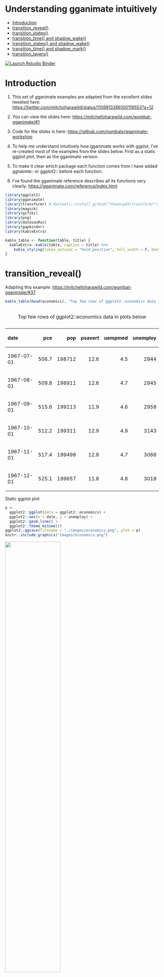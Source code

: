 Understanding gganimate intuitively
================

  - [Introduction](#introduction)
  - [transition\_reveal()](#transition_reveal)
  - [transition\_states()](#transition_states)
  - [transition\_time() and
    shadow\_wake()](#transition_time-and-shadow_wake)
  - [transition\_states() and
    shadow\_wake()](#transition_states-and-shadow_wake)
  - [transition\_time() and
    shadow\_mark()](#transition_time-and-shadow_mark)
  - [transition\_layers()](#transition_layers)

<!-- badges: start -->

[![Launch Rstudio
Binder](http://mybinder.org/badge_logo.svg)](https://mybinder.org/v2/gh/billster45/gganimate-experiments/master?urlpath=rstudio)
<!-- badges: end -->

# Introduction

1.  This set of gganimate examples are adapted from the excellent slides
    tweeted here:
    <https://twitter.com/mitchoharawild/status/1108913366100119553?s=12>

2.  You can view the slides here:
    <https://mitchelloharawild.com/wombat-gganimate/#1>

3.  Code for the slides is here:
    <https://github.com/numbats/gganimate-workshop>

4.  To help me understand intuitively how gganimate works with ggplot,
    I’ve re-created most of the examples from the slides below. First
    as a static ggplot plot, then as the gganimate version.

5.  To make it clear which package each function comes from I have added
    ggnaimte:: or ggplot2:: before each function.

6.  I’ve found the gganimate reference describes all its functions very
    clearly: <https://gganimate.com/reference/index.html>

<!-- end list -->

``` r
library(ggplot2)
library(gganimate)
library(transformr) # devtools::install_github("thomasp85/transformr")
library(magick)
library(gifski)
library(png)
library(datasauRus)
library(gapminder)
library(kableExtra)

kable_table <- function(table, title) {
  kableExtra::kable(table, caption = title) %>%
    kable_styling(latex_options = "hold_position", full_width = F, bootstrap_options = c("striped", "condensed"), position = "left")
}
```

# transition\_reveal()

Adapting this example:
<https://mitchelloharawild.com/wombat-gganimate/#37>

``` r
kable_table(head(economics), "Top few rows of ggplot2::economics data in plots below")
```

<table class="table table-striped table-condensed" style="width: auto !important; ">

<caption>

Top few rows of ggplot2::economics data in plots below

</caption>

<thead>

<tr>

<th style="text-align:left;">

date

</th>

<th style="text-align:right;">

pce

</th>

<th style="text-align:right;">

pop

</th>

<th style="text-align:right;">

psavert

</th>

<th style="text-align:right;">

uempmed

</th>

<th style="text-align:right;">

unemploy

</th>

</tr>

</thead>

<tbody>

<tr>

<td style="text-align:left;">

1967-07-01

</td>

<td style="text-align:right;">

506.7

</td>

<td style="text-align:right;">

198712

</td>

<td style="text-align:right;">

12.6

</td>

<td style="text-align:right;">

4.5

</td>

<td style="text-align:right;">

2944

</td>

</tr>

<tr>

<td style="text-align:left;">

1967-08-01

</td>

<td style="text-align:right;">

509.8

</td>

<td style="text-align:right;">

198911

</td>

<td style="text-align:right;">

12.6

</td>

<td style="text-align:right;">

4.7

</td>

<td style="text-align:right;">

2945

</td>

</tr>

<tr>

<td style="text-align:left;">

1967-09-01

</td>

<td style="text-align:right;">

515.6

</td>

<td style="text-align:right;">

199113

</td>

<td style="text-align:right;">

11.9

</td>

<td style="text-align:right;">

4.6

</td>

<td style="text-align:right;">

2958

</td>

</tr>

<tr>

<td style="text-align:left;">

1967-10-01

</td>

<td style="text-align:right;">

512.2

</td>

<td style="text-align:right;">

199311

</td>

<td style="text-align:right;">

12.9

</td>

<td style="text-align:right;">

4.9

</td>

<td style="text-align:right;">

3143

</td>

</tr>

<tr>

<td style="text-align:left;">

1967-11-01

</td>

<td style="text-align:right;">

517.4

</td>

<td style="text-align:right;">

199498

</td>

<td style="text-align:right;">

12.8

</td>

<td style="text-align:right;">

4.7

</td>

<td style="text-align:right;">

3066

</td>

</tr>

<tr>

<td style="text-align:left;">

1967-12-01

</td>

<td style="text-align:right;">

525.1

</td>

<td style="text-align:right;">

199657

</td>

<td style="text-align:right;">

11.8

</td>

<td style="text-align:right;">

4.8

</td>

<td style="text-align:right;">

3018

</td>

</tr>

</tbody>

</table>

Static ggplot plot

``` r
p <- 
  ggplot2::ggplot(data = ggplot2::economics) +
  ggplot2::aes(x = date, y = unemploy) +
  ggplot2::geom_line() +
  ggplot2::theme_minimal()
ggplot2::ggsave(filename = "./images/economics.png", plot = p)
knitr::include_graphics("images/economics.png") 
```

<img src="images/economics.png" width="60%" />

Animated ggnanimate plot

``` r
p + gganimate::transition_reveal(along = date)
print(p)
```

![](README_files/figure-gfm/unnamed-chunk-4-1.png)<!-- -->

``` r
gganimate::anim_save(filename = "./images/economics.gif")
```

<img src="images/economics.gif" width="60%" />

# transition\_states()

This example: <https://mitchelloharawild.com/wombat-gganimate/#42>

``` r
kable_table(head(datasauRus::datasaurus_dozen), "Top few rows of datasauRus::datasaurus_dozen data in  2 plots below")
```

<table class="table table-striped table-condensed" style="width: auto !important; ">

<caption>

Top few rows of datasauRus::datasaurus\_dozen data in 2 plots below

</caption>

<thead>

<tr>

<th style="text-align:left;">

dataset

</th>

<th style="text-align:right;">

x

</th>

<th style="text-align:right;">

y

</th>

</tr>

</thead>

<tbody>

<tr>

<td style="text-align:left;">

dino

</td>

<td style="text-align:right;">

55.3846

</td>

<td style="text-align:right;">

97.1795

</td>

</tr>

<tr>

<td style="text-align:left;">

dino

</td>

<td style="text-align:right;">

51.5385

</td>

<td style="text-align:right;">

96.0256

</td>

</tr>

<tr>

<td style="text-align:left;">

dino

</td>

<td style="text-align:right;">

46.1538

</td>

<td style="text-align:right;">

94.4872

</td>

</tr>

<tr>

<td style="text-align:left;">

dino

</td>

<td style="text-align:right;">

42.8205

</td>

<td style="text-align:right;">

91.4103

</td>

</tr>

<tr>

<td style="text-align:left;">

dino

</td>

<td style="text-align:right;">

40.7692

</td>

<td style="text-align:right;">

88.3333

</td>

</tr>

<tr>

<td style="text-align:left;">

dino

</td>

<td style="text-align:right;">

38.7179

</td>

<td style="text-align:right;">

84.8718

</td>

</tr>

</tbody>

</table>

Static ggplot chart

``` r
p <- 
  ggplot2::ggplot(data = datasauRus::datasaurus_dozen) +
  ggplot2::aes(x = x, y = y) +
  ggplot2::geom_point() +
  ggplot2::facet_wrap(~dataset)  +
  ggplot2::theme_minimal()
ggplot2::ggsave(filename = "./images/datasauRus.png", plot = p)
knitr::include_graphics("images/datasauRus.png") 
```

<img src="images/datasauRus.png" width="60%" />

Animated gganimate plot

``` r
p <- 
  ggplot2::ggplot(data = datasauRus::datasaurus_dozen) +
  ggplot2::aes(x = x, y = y) +
  ggplot2::geom_point() +
  # ggplot2::facet_wrap(~dataset)
  gganimate::transition_states(states = dataset, transition_length = 3, state_length = 1) +
  ggplot2::labs(title = "Dataset: {closest_state}") +
  ggplot2::theme_minimal()
print(p)
gganimate::anim_save(filename = "./images/datasauRus.gif")
```

<img src="images/datasauRus.gif" width="60%" />

# transition\_time() and shadow\_wake()

This example: <https://mitchelloharawild.com/wombat-gganimate/#74>

``` r
kable_table(head(gapminder::gapminder), "Top few rows of gapminder::gapminder data in 2 plots below")
```

<table class="table table-striped table-condensed" style="width: auto !important; ">

<caption>

Top few rows of gapminder::gapminder data in 2 plots below

</caption>

<thead>

<tr>

<th style="text-align:left;">

country

</th>

<th style="text-align:left;">

continent

</th>

<th style="text-align:right;">

year

</th>

<th style="text-align:right;">

lifeExp

</th>

<th style="text-align:right;">

pop

</th>

<th style="text-align:right;">

gdpPercap

</th>

</tr>

</thead>

<tbody>

<tr>

<td style="text-align:left;">

Afghanistan

</td>

<td style="text-align:left;">

Asia

</td>

<td style="text-align:right;">

1952

</td>

<td style="text-align:right;">

28.801

</td>

<td style="text-align:right;">

8425333

</td>

<td style="text-align:right;">

779.4453

</td>

</tr>

<tr>

<td style="text-align:left;">

Afghanistan

</td>

<td style="text-align:left;">

Asia

</td>

<td style="text-align:right;">

1957

</td>

<td style="text-align:right;">

30.332

</td>

<td style="text-align:right;">

9240934

</td>

<td style="text-align:right;">

820.8530

</td>

</tr>

<tr>

<td style="text-align:left;">

Afghanistan

</td>

<td style="text-align:left;">

Asia

</td>

<td style="text-align:right;">

1962

</td>

<td style="text-align:right;">

31.997

</td>

<td style="text-align:right;">

10267083

</td>

<td style="text-align:right;">

853.1007

</td>

</tr>

<tr>

<td style="text-align:left;">

Afghanistan

</td>

<td style="text-align:left;">

Asia

</td>

<td style="text-align:right;">

1967

</td>

<td style="text-align:right;">

34.020

</td>

<td style="text-align:right;">

11537966

</td>

<td style="text-align:right;">

836.1971

</td>

</tr>

<tr>

<td style="text-align:left;">

Afghanistan

</td>

<td style="text-align:left;">

Asia

</td>

<td style="text-align:right;">

1972

</td>

<td style="text-align:right;">

36.088

</td>

<td style="text-align:right;">

13079460

</td>

<td style="text-align:right;">

739.9811

</td>

</tr>

<tr>

<td style="text-align:left;">

Afghanistan

</td>

<td style="text-align:left;">

Asia

</td>

<td style="text-align:right;">

1977

</td>

<td style="text-align:right;">

38.438

</td>

<td style="text-align:right;">

14880372

</td>

<td style="text-align:right;">

786.1134

</td>

</tr>

</tbody>

</table>

Static ggplot plot

``` r
p <- 
  ggplot2::ggplot(data = gapminder::gapminder) + 
  ggplot2::aes(x = gdpPercap, y=lifeExp, size = pop, colour = country) +
  ggplot2::geom_point(show.legend = FALSE) +
  ggplot2::scale_x_log10() +
  ggplot2::scale_color_viridis_d() +
  ggplot2::scale_size(range = c(2, 12)) +
  ggplot2::labs(x = "GDP per capita", y = "Life expectancy") +
  ggplot2::facet_wrap(~year) +
  ggplot2::theme_minimal()
ggplot2::ggsave(filename = "./images/gapminder.png", plot = p)
knitr::include_graphics("images/gapminder.png") 
```

<img src="images/gapminder.png" width="60%" />

Animated gganimate plot

``` r
p <- 
  ggplot2::ggplot(data = gapminder::gapminder) + 
  ggplot2::aes(x = gdpPercap, y=lifeExp, size = pop, colour = country) +
  ggplot2::geom_point(show.legend = FALSE) +
  ggplot2::scale_x_log10() +
  ggplot2::scale_color_viridis_d() +
  ggplot2::scale_size(range = c(2, 12)) +
  ggplot2::labs(x = "GDP per capita", y = "Life expectancy") +
  # ggplot2::facet_wrap(~year)
  gganimate::transition_time(time = year) +
  ggplot2::labs(title = "Year: {frame_time}") +
  gganimate::shadow_wake(wake_length = 0.1, alpha = FALSE) +
  ggplot2::theme_minimal()
print(p)
gganimate::anim_save(filename = "./images/gapminder.gif")
```

<img src="images/gapminder.gif" width="60%" />

# transition\_states() and shadow\_wake()

This example: <https://mitchelloharawild.com/wombat-gganimate/#57>

``` r
kable_table(head(datasets::iris), "Top few rows of datasets::iris data in 2 plots below")
```

<table class="table table-striped table-condensed" style="width: auto !important; ">

<caption>

Top few rows of datasets::iris data in 2 plots below

</caption>

<thead>

<tr>

<th style="text-align:right;">

Sepal.Length

</th>

<th style="text-align:right;">

Sepal.Width

</th>

<th style="text-align:right;">

Petal.Length

</th>

<th style="text-align:right;">

Petal.Width

</th>

<th style="text-align:left;">

Species

</th>

</tr>

</thead>

<tbody>

<tr>

<td style="text-align:right;">

5.1

</td>

<td style="text-align:right;">

3.5

</td>

<td style="text-align:right;">

1.4

</td>

<td style="text-align:right;">

0.2

</td>

<td style="text-align:left;">

setosa

</td>

</tr>

<tr>

<td style="text-align:right;">

4.9

</td>

<td style="text-align:right;">

3.0

</td>

<td style="text-align:right;">

1.4

</td>

<td style="text-align:right;">

0.2

</td>

<td style="text-align:left;">

setosa

</td>

</tr>

<tr>

<td style="text-align:right;">

4.7

</td>

<td style="text-align:right;">

3.2

</td>

<td style="text-align:right;">

1.3

</td>

<td style="text-align:right;">

0.2

</td>

<td style="text-align:left;">

setosa

</td>

</tr>

<tr>

<td style="text-align:right;">

4.6

</td>

<td style="text-align:right;">

3.1

</td>

<td style="text-align:right;">

1.5

</td>

<td style="text-align:right;">

0.2

</td>

<td style="text-align:left;">

setosa

</td>

</tr>

<tr>

<td style="text-align:right;">

5.0

</td>

<td style="text-align:right;">

3.6

</td>

<td style="text-align:right;">

1.4

</td>

<td style="text-align:right;">

0.2

</td>

<td style="text-align:left;">

setosa

</td>

</tr>

<tr>

<td style="text-align:right;">

5.4

</td>

<td style="text-align:right;">

3.9

</td>

<td style="text-align:right;">

1.7

</td>

<td style="text-align:right;">

0.4

</td>

<td style="text-align:left;">

setosa

</td>

</tr>

</tbody>

</table>

Static ggplot plot

``` r
p <- 
  ggplot2::ggplot(data = datasets::iris) +
  ggplot2::aes(x = Petal.Length, y = Sepal.Length) +
  ggplot2::geom_point(size = 2) +
  ggplot2::facet_wrap(~Species) +
  ggplot2::theme_minimal()
ggplot2::ggsave(filename = "./images/iris.png", plot = p)
knitr::include_graphics("images/iris.png") 
```

<img src="images/iris.png" width="60%" />

Animated gganimate plot

``` r
p <- 
  ggplot2::ggplot(data = datasets::iris) +
  ggplot2::aes(x = Petal.Length, y = Sepal.Length) +
  ggplot2::geom_point(size = 2) +
  # ggplot2::facet_wrap(~Species)
  gganimate::transition_states(states = Species, transition_length = 4, state_length = 1) +
  ggplot2::labs(title = "{closest_state}") +
  gganimate::shadow_wake(wake_length = 0.1) +
  ggplot2::theme_minimal()
print(p)
gganimate::anim_save(filename = "./images/iris.gif")
```

<img src="images/iris.gif" width="60%" />

# transition\_time() and shadow\_mark()

This example: <https://mitchelloharawild.com/wombat-gganimate/#58>

``` r
kable_table(head(datasets::airquality), "Top few rows of datasets::airquality data in 2 plots below")
```

<table class="table table-striped table-condensed" style="width: auto !important; ">

<caption>

Top few rows of datasets::airquality data in 2 plots below

</caption>

<thead>

<tr>

<th style="text-align:right;">

Ozone

</th>

<th style="text-align:right;">

Solar.R

</th>

<th style="text-align:right;">

Wind

</th>

<th style="text-align:right;">

Temp

</th>

<th style="text-align:right;">

Month

</th>

<th style="text-align:right;">

Day

</th>

</tr>

</thead>

<tbody>

<tr>

<td style="text-align:right;">

41

</td>

<td style="text-align:right;">

190

</td>

<td style="text-align:right;">

7.4

</td>

<td style="text-align:right;">

67

</td>

<td style="text-align:right;">

5

</td>

<td style="text-align:right;">

1

</td>

</tr>

<tr>

<td style="text-align:right;">

36

</td>

<td style="text-align:right;">

118

</td>

<td style="text-align:right;">

8.0

</td>

<td style="text-align:right;">

72

</td>

<td style="text-align:right;">

5

</td>

<td style="text-align:right;">

2

</td>

</tr>

<tr>

<td style="text-align:right;">

12

</td>

<td style="text-align:right;">

149

</td>

<td style="text-align:right;">

12.6

</td>

<td style="text-align:right;">

74

</td>

<td style="text-align:right;">

5

</td>

<td style="text-align:right;">

3

</td>

</tr>

<tr>

<td style="text-align:right;">

18

</td>

<td style="text-align:right;">

313

</td>

<td style="text-align:right;">

11.5

</td>

<td style="text-align:right;">

62

</td>

<td style="text-align:right;">

5

</td>

<td style="text-align:right;">

4

</td>

</tr>

<tr>

<td style="text-align:right;">

NA

</td>

<td style="text-align:right;">

NA

</td>

<td style="text-align:right;">

14.3

</td>

<td style="text-align:right;">

56

</td>

<td style="text-align:right;">

5

</td>

<td style="text-align:right;">

5

</td>

</tr>

<tr>

<td style="text-align:right;">

28

</td>

<td style="text-align:right;">

NA

</td>

<td style="text-align:right;">

14.9

</td>

<td style="text-align:right;">

66

</td>

<td style="text-align:right;">

5

</td>

<td style="text-align:right;">

6

</td>

</tr>

</tbody>

</table>

Static ggplot plot

``` r
p <- 
  ggplot2::ggplot(data = datasets::airquality) +
  ggplot2::aes(x = Day, y = Temp) +
  ggplot2::geom_line(color = 'steelblue', size = 1) +
  ggplot2::facet_wrap(~Month) +
  ggplot2::theme_minimal()
ggplot2::ggsave(filename = "./images/airquality.png", plot = p)
knitr::include_graphics("images/airquality.png") 
```

<img src="images/airquality.png" width="60%" />

Animated gganimate plot

``` r
p <- 
  ggplot2::ggplot(data = datasets::airquality) +
  ggplot2::aes(x = Day, y = Temp) +
  ggplot2::geom_line(color = 'steelblue', size = 1) +
  # ggplot2::facet_wrap(~Month)
  gganimate::transition_time(time = Month) +
  ggplot2::labs(title = "Month: {frame_time}") +
  gganimate::shadow_mark(colour = 'grey', size = 0.75) +
  ggplot2::theme_minimal()
print(p)
gganimate::anim_save(filename = "./images/airquality.gif")
```

<img src="images/airquality.gif" width="60%" />

# transition\_layers()

This example: <https://mitchelloharawild.com/wombat-gganimate/#46>

``` r
kable_table(head(datasets::mtcars), "Top few rows of datasets::mtcars data in 2 plots below")
```

<table class="table table-striped table-condensed" style="width: auto !important; ">

<caption>

Top few rows of datasets::mtcars data in 2 plots below

</caption>

<thead>

<tr>

<th style="text-align:left;">

</th>

<th style="text-align:right;">

mpg

</th>

<th style="text-align:right;">

cyl

</th>

<th style="text-align:right;">

disp

</th>

<th style="text-align:right;">

hp

</th>

<th style="text-align:right;">

drat

</th>

<th style="text-align:right;">

wt

</th>

<th style="text-align:right;">

qsec

</th>

<th style="text-align:right;">

vs

</th>

<th style="text-align:right;">

am

</th>

<th style="text-align:right;">

gear

</th>

<th style="text-align:right;">

carb

</th>

</tr>

</thead>

<tbody>

<tr>

<td style="text-align:left;">

Mazda RX4

</td>

<td style="text-align:right;">

21.0

</td>

<td style="text-align:right;">

6

</td>

<td style="text-align:right;">

160

</td>

<td style="text-align:right;">

110

</td>

<td style="text-align:right;">

3.90

</td>

<td style="text-align:right;">

2.620

</td>

<td style="text-align:right;">

16.46

</td>

<td style="text-align:right;">

0

</td>

<td style="text-align:right;">

1

</td>

<td style="text-align:right;">

4

</td>

<td style="text-align:right;">

4

</td>

</tr>

<tr>

<td style="text-align:left;">

Mazda RX4 Wag

</td>

<td style="text-align:right;">

21.0

</td>

<td style="text-align:right;">

6

</td>

<td style="text-align:right;">

160

</td>

<td style="text-align:right;">

110

</td>

<td style="text-align:right;">

3.90

</td>

<td style="text-align:right;">

2.875

</td>

<td style="text-align:right;">

17.02

</td>

<td style="text-align:right;">

0

</td>

<td style="text-align:right;">

1

</td>

<td style="text-align:right;">

4

</td>

<td style="text-align:right;">

4

</td>

</tr>

<tr>

<td style="text-align:left;">

Datsun 710

</td>

<td style="text-align:right;">

22.8

</td>

<td style="text-align:right;">

4

</td>

<td style="text-align:right;">

108

</td>

<td style="text-align:right;">

93

</td>

<td style="text-align:right;">

3.85

</td>

<td style="text-align:right;">

2.320

</td>

<td style="text-align:right;">

18.61

</td>

<td style="text-align:right;">

1

</td>

<td style="text-align:right;">

1

</td>

<td style="text-align:right;">

4

</td>

<td style="text-align:right;">

1

</td>

</tr>

<tr>

<td style="text-align:left;">

Hornet 4 Drive

</td>

<td style="text-align:right;">

21.4

</td>

<td style="text-align:right;">

6

</td>

<td style="text-align:right;">

258

</td>

<td style="text-align:right;">

110

</td>

<td style="text-align:right;">

3.08

</td>

<td style="text-align:right;">

3.215

</td>

<td style="text-align:right;">

19.44

</td>

<td style="text-align:right;">

1

</td>

<td style="text-align:right;">

0

</td>

<td style="text-align:right;">

3

</td>

<td style="text-align:right;">

1

</td>

</tr>

<tr>

<td style="text-align:left;">

Hornet Sportabout

</td>

<td style="text-align:right;">

18.7

</td>

<td style="text-align:right;">

8

</td>

<td style="text-align:right;">

360

</td>

<td style="text-align:right;">

175

</td>

<td style="text-align:right;">

3.15

</td>

<td style="text-align:right;">

3.440

</td>

<td style="text-align:right;">

17.02

</td>

<td style="text-align:right;">

0

</td>

<td style="text-align:right;">

0

</td>

<td style="text-align:right;">

3

</td>

<td style="text-align:right;">

2

</td>

</tr>

<tr>

<td style="text-align:left;">

Valiant

</td>

<td style="text-align:right;">

18.1

</td>

<td style="text-align:right;">

6

</td>

<td style="text-align:right;">

225

</td>

<td style="text-align:right;">

105

</td>

<td style="text-align:right;">

2.76

</td>

<td style="text-align:right;">

3.460

</td>

<td style="text-align:right;">

20.22

</td>

<td style="text-align:right;">

1

</td>

<td style="text-align:right;">

0

</td>

<td style="text-align:right;">

3

</td>

<td style="text-align:right;">

1

</td>

</tr>

</tbody>

</table>

Static ggplot plot

``` r
p <- 
  ggplot2::ggplot(data = datasets::mtcars) +
  ggplot2::aes(x = mpg, y = disp) + 
  ggplot2::geom_point() +
  ggplot2::geom_smooth(colour = 'grey', se = FALSE) +
  ggplot2::geom_smooth(aes(colour = factor(gear))) +
  ggplot2::theme_minimal()
ggplot2::ggsave(filename = "./images/mtcars.png", plot = p)
knitr::include_graphics("images/mtcars.png") 
```

<img src="images/mtcars.png" width="60%" />

Animated gganimate plot

``` r
p <- 
  ggplot2::ggplot(data = datasets::mtcars) +
  ggplot2::aes(x = mpg, y = disp) + 
  ggplot2::geom_point() +
  ggplot2::geom_smooth(colour = 'grey', se = FALSE) +
  ggplot2::geom_smooth(aes(colour = factor(gear))) +
  gganimate::transition_layers(layer_length = 1, transition_length = 2,
                    from_blank = FALSE, keep_layers = c(Inf, 0, 0)) +
  gganimate::enter_fade() + 
  gganimate::exit_fade() +
  ggplot2::theme_minimal()
print(p)
gganimate::anim_save(filename = "./images/mtcars.gif")
```

<img src="images/mtcars.gif" width="60%" />

